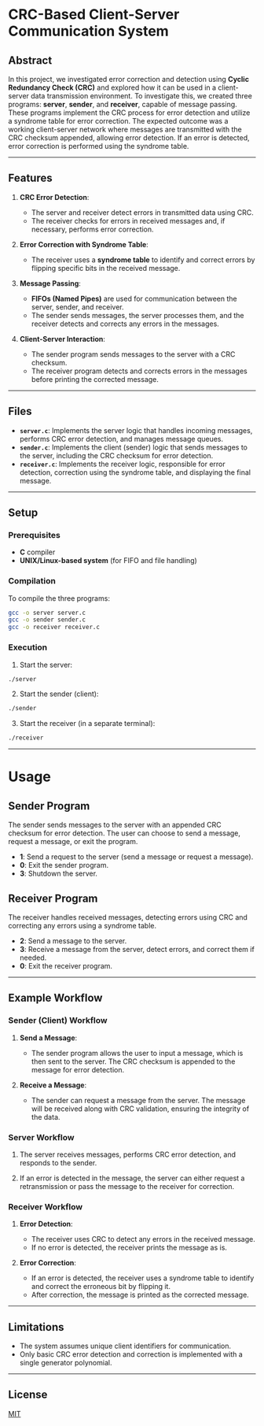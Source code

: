 # CRC-Based Client-Server Communication System

## Abstract
In this project, we investigated error correction and detection using **Cyclic Redundancy Check (CRC)** and explored how it can be used in a client-server data transmission environment. To investigate this, we created three programs: **server**, **sender**, and **receiver**, capable of message passing. These programs implement the CRC process for error detection and utilize a syndrome table for error correction. The expected outcome was a working client-server network where messages are transmitted with the CRC checksum appended, allowing error detection. If an error is detected, error correction is performed using the syndrome table.

---

## Features
1. **CRC Error Detection**:
   - The server and receiver detect errors in transmitted data using CRC.
   - The receiver checks for errors in received messages and, if necessary, performs error correction.

2. **Error Correction with Syndrome Table**:
   - The receiver uses a **syndrome table** to identify and correct errors by flipping specific bits in the received message.

3. **Message Passing**:
   - **FIFOs (Named Pipes)** are used for communication between the server, sender, and receiver.
   - The sender sends messages, the server processes them, and the receiver detects and corrects any errors in the messages.

4. **Client-Server Interaction**:
   - The sender program sends messages to the server with a CRC checksum.
   - The receiver program detects and corrects errors in the messages before printing the corrected message.

---

## Files
- **`server.c`**: Implements the server logic that handles incoming messages, performs CRC error detection, and manages message queues.
- **`sender.c`**: Implements the client (sender) logic that sends messages to the server, including the CRC checksum for error detection.
- **`receiver.c`**: Implements the receiver logic, responsible for error detection, correction using the syndrome table, and displaying the final message.

---

## Setup

### Prerequisites
- **C** compiler
- **UNIX/Linux-based system** (for FIFO and file handling)

### Compilation
To compile the three programs:
```bash
gcc -o server server.c
gcc -o sender sender.c
gcc -o receiver receiver.c
```

### Execution
1. Start the server:
```bash
./server
```
2. Start the sender (client):
```bash
./sender
```
3. Start the receiver (in a separate terminal):
```bash
./receiver
```

---

# Usage

## Sender Program
The sender sends messages to the server with an appended CRC checksum for error detection. The user can choose to send a message, request a message, or exit the program.

- **1**: Send a request to the server (send a message or request a message).
- **0**: Exit the sender program.
- **3**: Shutdown the server.

## Receiver Program
The receiver handles received messages, detecting errors using CRC and correcting any errors using a syndrome table.

- **2**: Send a message to the server.
- **3**: Receive a message from the server, detect errors, and correct them if needed.
- **0**: Exit the receiver program.

---

## Example Workflow

### Sender (Client) Workflow
1. **Send a Message**:
   - The sender program allows the user to input a message, which is then sent to the server. The CRC checksum is appended to the message for error detection.

2. **Receive a Message**:
   - The sender can request a message from the server. The message will be received along with CRC validation, ensuring the integrity of the data.

### Server Workflow
1. The server receives messages, performs CRC error detection, and responds to the sender.

2. If an error is detected in the message, the server can either request a retransmission or pass the message to the receiver for correction.

### Receiver Workflow
1. **Error Detection**:
   - The receiver uses CRC to detect any errors in the received message.
   - If no error is detected, the receiver prints the message as is.

2. **Error Correction**:
   - If an error is detected, the receiver uses a syndrome table to identify and correct the erroneous bit by flipping it.
   - After correction, the message is printed as the corrected message.

---

## Limitations
- The system assumes unique client identifiers for communication.
- Only basic CRC error detection and correction is implemented with a single generator polynomial.

---
## License

[MIT](https://choosealicense.com/licenses/mit/)
